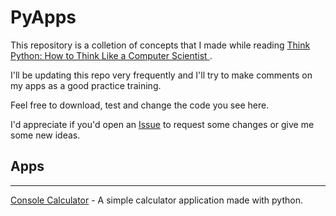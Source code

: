 # PyApps

This repository is a colletion of concepts that I made while reading  [Think Python: How to Think Like a Computer Scientist ](https://www.amazon.com.br/Think-Python-Computer-Scientist-English-ebook/dp/B018UXJ9EQ/ref=asc_df_B018UXJ9EQ/?tag=googleshopp00-20&linkCode=df0&hvadid=379765285844&hvpos=&hvnetw=g&hvrand=12550929525795029435&hvpone=&hvptwo=&hvqmt=&hvdev=c&hvdvcmdl=&hvlocint=&hvlocphy=1001765&hvtargid=pla-404032776186&psc=1).

I'll be updating this repo very frequently and I'll try to make comments on my apps as a good practice training.

Feel free to download, test and change the code you see here. 

I'd appreciate if you'd open an [Issue](https://github.com/mikxingu/PyApps/issues) to request some changes or give me some new ideas.

## Apps 
---

[Console Calculator](./pycalc) - A simple calculator application made with python.


